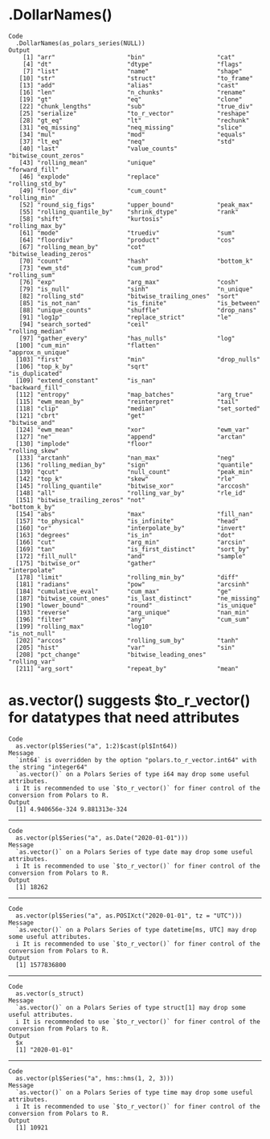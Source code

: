 # .DollarNames(<series>)

    Code
      .DollarNames(as_polars_series(NULL))
    Output
        [1] "arr"                    "bin"                    "cat"                   
        [4] "dt"                     "dtype"                  "flags"                 
        [7] "list"                   "name"                   "shape"                 
       [10] "str"                    "struct"                 "to_frame"              
       [13] "add"                    "alias"                  "cast"                  
       [16] "len"                    "n_chunks"               "rename"                
       [19] "gt"                     "eq"                     "clone"                 
       [22] "chunk_lengths"          "sub"                    "true_div"              
       [25] "serialize"              "to_r_vector"            "reshape"               
       [28] "gt_eq"                  "lt"                     "rechunk"               
       [31] "eq_missing"             "neq_missing"            "slice"                 
       [34] "mul"                    "mod"                    "equals"                
       [37] "lt_eq"                  "neq"                    "std"                   
       [40] "last"                   "value_counts"           "bitwise_count_zeros"   
       [43] "rolling_mean"           "unique"                 "forward_fill"          
       [46] "explode"                "replace"                "rolling_std_by"        
       [49] "floor_div"              "cum_count"              "rolling_min"           
       [52] "round_sig_figs"         "upper_bound"            "peak_max"              
       [55] "rolling_quantile_by"    "shrink_dtype"           "rank"                  
       [58] "shift"                  "kurtosis"               "rolling_max_by"        
       [61] "mode"                   "truediv"                "sum"                   
       [64] "floordiv"               "product"                "cos"                   
       [67] "rolling_mean_by"        "cot"                    "bitwise_leading_zeros" 
       [70] "count"                  "hash"                   "bottom_k"              
       [73] "ewm_std"                "cum_prod"               "rolling_sum"           
       [76] "exp"                    "arg_max"                "cosh"                  
       [79] "is_null"                "sinh"                   "n_unique"              
       [82] "rolling_std"            "bitwise_trailing_ones"  "sort"                  
       [85] "is_not_nan"             "is_finite"              "is_between"            
       [88] "unique_counts"          "shuffle"                "drop_nans"             
       [91] "log1p"                  "replace_strict"         "le"                    
       [94] "search_sorted"          "ceil"                   "rolling_median"        
       [97] "gather_every"           "has_nulls"              "log"                   
      [100] "cum_min"                "flatten"                "approx_n_unique"       
      [103] "first"                  "min"                    "drop_nulls"            
      [106] "top_k_by"               "sqrt"                   "is_duplicated"         
      [109] "extend_constant"        "is_nan"                 "backward_fill"         
      [112] "entropy"                "map_batches"            "arg_true"              
      [115] "ewm_mean_by"            "reinterpret"            "tail"                  
      [118] "clip"                   "median"                 "set_sorted"            
      [121] "cbrt"                   "get"                    "bitwise_and"           
      [124] "ewm_mean"               "xor"                    "ewm_var"               
      [127] "ne"                     "append"                 "arctan"                
      [130] "implode"                "floor"                  "rolling_skew"          
      [133] "arctanh"                "nan_max"                "neg"                   
      [136] "rolling_median_by"      "sign"                   "quantile"              
      [139] "qcut"                   "null_count"             "peak_min"              
      [142] "top_k"                  "skew"                   "rle"                   
      [145] "rolling_quantile"       "bitwise_xor"            "arccosh"               
      [148] "all"                    "rolling_var_by"         "rle_id"                
      [151] "bitwise_trailing_zeros" "not"                    "bottom_k_by"           
      [154] "abs"                    "max"                    "fill_nan"              
      [157] "to_physical"            "is_infinite"            "head"                  
      [160] "or"                     "interpolate_by"         "invert"                
      [163] "degrees"                "is_in"                  "dot"                   
      [166] "cut"                    "arg_min"                "arcsin"                
      [169] "tan"                    "is_first_distinct"      "sort_by"               
      [172] "fill_null"              "and"                    "sample"                
      [175] "bitwise_or"             "gather"                 "interpolate"           
      [178] "limit"                  "rolling_min_by"         "diff"                  
      [181] "radians"                "pow"                    "arcsinh"               
      [184] "cumulative_eval"        "cum_max"                "ge"                    
      [187] "bitwise_count_ones"     "is_last_distinct"       "ne_missing"            
      [190] "lower_bound"            "round"                  "is_unique"             
      [193] "reverse"                "arg_unique"             "nan_min"               
      [196] "filter"                 "any"                    "cum_sum"               
      [199] "rolling_max"            "log10"                  "is_not_null"           
      [202] "arccos"                 "rolling_sum_by"         "tanh"                  
      [205] "hist"                   "var"                    "sin"                   
      [208] "pct_change"             "bitwise_leading_ones"   "rolling_var"           
      [211] "arg_sort"               "repeat_by"              "mean"                  

# as.vector() suggests $to_r_vector() for datatypes that need attributes

    Code
      as.vector(pl$Series("a", 1:2)$cast(pl$Int64))
    Message
      `int64` is overridden by the option "polars.to_r_vector.int64" with the string "integer64"
      `as.vector()` on a Polars Series of type i64 may drop some useful attributes.
      i It is recommended to use `$to_r_vector()` for finer control of the conversion from Polars to R.
    Output
      [1] 4.940656e-324 9.881313e-324

---

    Code
      as.vector(pl$Series("a", as.Date("2020-01-01")))
    Message
      `as.vector()` on a Polars Series of type date may drop some useful attributes.
      i It is recommended to use `$to_r_vector()` for finer control of the conversion from Polars to R.
    Output
      [1] 18262

---

    Code
      as.vector(pl$Series("a", as.POSIXct("2020-01-01", tz = "UTC")))
    Message
      `as.vector()` on a Polars Series of type datetime[ms, UTC] may drop some useful attributes.
      i It is recommended to use `$to_r_vector()` for finer control of the conversion from Polars to R.
    Output
      [1] 1577836800

---

    Code
      as.vector(s_struct)
    Message
      `as.vector()` on a Polars Series of type struct[1] may drop some useful attributes.
      i It is recommended to use `$to_r_vector()` for finer control of the conversion from Polars to R.
    Output
      $x
      [1] "2020-01-01"
      

---

    Code
      as.vector(pl$Series("a", hms::hms(1, 2, 3)))
    Message
      `as.vector()` on a Polars Series of type time may drop some useful attributes.
      i It is recommended to use `$to_r_vector()` for finer control of the conversion from Polars to R.
    Output
      [1] 10921

